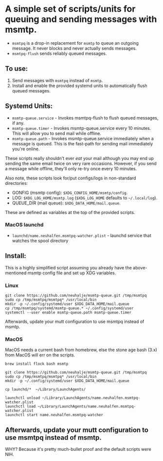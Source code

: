 # A simple set of scripts/units for queuing and sending messages with msmtp.

* `msmtpq` is a drop-in replacement for `msmtp` to queue an outgoing
  message. It never blocks and never actually sends messages.
* `msmtpq-flush` sends reliably queued messages.

## To use:

1. Send messages with `msmtpq` instead of `msmtp`.
2. Install and enable the provided systemd units to automatically flush queued
   messages.
   
## Systemd Units:

* `msmtp-queue.service` - Invokes msmtpq-flush to flush queued messages, if any.
* `msmtp-queue.timer` - Invokes msmtp-queue.service every 10 minutes. This will
  allow you to send mail while offline.
* `msmtp-queue.path` - Invokes msmtp-queue.service immediately when a message is
  queued. This is the fast-path for sending mail immediately you're online.
  
These scripts really shouldn't ever *eat* your mail although you may end up
sending the same email twice on very rare occasions. However, if you send a
message while offline, they'll only re-try once every 10 minutes.

Also note, these scripts look for/put configs/logs in non-standard directories:

* GONFIG (msmtp config): `$XDG_CONFIG_HOME/msmtp/config`.
* LOG: `$XDG_LOG_HOME/msmtp.log` (`$XDG_LOG_HOME` defaults to `~/.local/log`).
* QUEUE_DIR (mail queue): `$XDG_DATA_HOME/mail.queue`.

These are defined as variables at the top of the provided scripts.

### MacOS launchd
* `launchd/name.neuhalfen.msmtpq-watcher.plist` - launchd service that watches the spool directory

## Install:

This is a highly simplified script assuming you already have the above-mentioned 
msmtp config file and set up XDG variables.


### Linux
```
git clone https://github.com/neuhalje/msmtp-queue.git /tmp/msmtpq
sudo cp /tmp/msmtpq/msmtpq* /usr/local/bin
mkdir -p ~/.config/systemd/user $XDG_DATA_HOME/mail.queue
cp /tmp/msmtpq/systemd/msmtp-queue.* ~/.config/systemd/user
systemctl --user enable msmtp-queue.path msmtp-queue.timer
```
Afterwards, update your mutt configuration to use msmtpq instead of msmtp.

### MacOS
MacOS needs a current bash from homebrew, else the stone age bash (3.x) from MacOS will err on the scripts.

```
brew install flock bash msmtp

git clone https://github.com/neuhalje/msmtp-queue.git /tmp/msmtpq
sudo cp /tmp/msmtpq/msmtpq* /usr/local/bin
mkdir -p ~/.config/systemd/user $XDG_DATA_HOME/mail.queue

cp launchd/*  ~/Library/LaunchAgents/

launchctl unload ~/Library/LaunchAgents/name.neuhalfen.msmtpq-watcher.plist 
launchctl load ~/Library/LaunchAgents/name.neuhalfen.msmtpq-watcher.plist 
launchctl start name.neuhalfen.msmtpq-watcher
```


Afterwards, update your mutt configuration to use msmtpq instead of msmtp.
---

WHY? Because it's pretty much-bullet proof and the default scripts were NIH.
